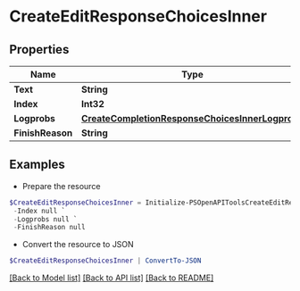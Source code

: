 # CreateEditResponseChoicesInner
## Properties

Name | Type | Description | Notes
------------ | ------------- | ------------- | -------------
**Text** | **String** |  | [optional] 
**Index** | **Int32** |  | [optional] 
**Logprobs** | [**CreateCompletionResponseChoicesInnerLogprobs**](CreateCompletionResponseChoicesInnerLogprobs.md) |  | [optional] 
**FinishReason** | **String** |  | [optional] 

## Examples

- Prepare the resource
```powershell
$CreateEditResponseChoicesInner = Initialize-PSOpenAPIToolsCreateEditResponseChoicesInner  -Text null `
 -Index null `
 -Logprobs null `
 -FinishReason null
```

- Convert the resource to JSON
```powershell
$CreateEditResponseChoicesInner | ConvertTo-JSON
```

[[Back to Model list]](../README.md#documentation-for-models) [[Back to API list]](../README.md#documentation-for-api-endpoints) [[Back to README]](../README.md)

